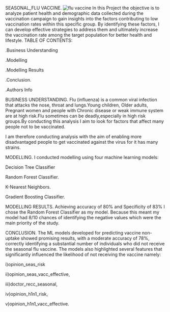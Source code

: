 SEASONAL_FLU VACCINE.
![flu vaccine](https://github.com/Ojutaylor/Vaccine/assets/108216478/08758852-da15-453a-9420-a5f9e054faea)
In this Project the objective is to analyze patient health and demographic data collected during the vaccination campaign to gain insights into the factors contributing to low vaccination rates within this specific group. By identifying these factors, I can develop effective strategies to address them and ultimately increase the vaccination rate among the target population for better health and lifestyle.
TABLE OF CONTENTS:

.Business Understanding

.Modelling

.Modelling Results

.Conclusion.

.Authors Info


BUSINESS UNDERSTANDING.
Flu (influenza) is a common viral infection that attacks the nose, throat and lungs.Young children, Older adults, Pregnant women and people with Chronic disease
or weak immune system are at high risk.Flu sometimes can be deadly,especially in high risk groups.By conducting this analysis I aim to look for factors that affect many people not to be vaccinated.

I am therefore conducting analysis with the aim of enabling more disadvantaged people to get vaccinated against the virus for it has many strains.

MODELLING.
I conducted modelling using four machine learning models:


Decision Tree Classifier

Random Forest Classifier.

K-Nearest Neighbors.

Gradient Boosting Classifier.


MODELLING RESULTS.
Achieving accuracy of 80% and Specificity of 83% I chose the Random Forest Classifier as my model.
Because this meant my model had 8/10 chances of identifying the negative values which were the main priority of the study.


CONCLUSION.
The ML models developed for predicting vaccine non-uptake showed promising results, with a moderate accuracy of 78%, correctly identifying a substantial number of individuals who did not receive the seasonal flu vaccine. The models also highlighted several features that significantly influenced the likelihood of not receiving the vaccine namely:


i)opinion_seas_risk


ii)opinion_seas_vacc_effective,


iii)doctor_recc_seasonal, 


iv)opinion_h1n1_risk, 


v)opinion_h1n1_vacc_effective.





